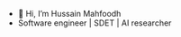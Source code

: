 - 👋 Hi, I’m Hussain Mahfoodh
- Software engineer | SDET | AI researcher



<!---
hmahfoodh/hmahfoodh is a ✨ special ✨ repository because its `README.md` (this file) appears on your GitHub profile.
You can click the Preview link to take a look at your changes.
--->
